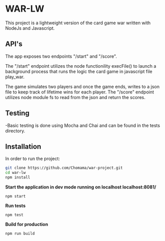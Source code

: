 # WAR-LW

This project is a lightweight version of the card game war written with NodeJs and Javascript.



## API's
The app exposes two endpoints "/start" and "/score".

The "/start" endpoint utilizes the node functionility execFile() to launch a background process that runs the logic the card game in javascript file play_war.

The game simulates two players and once the game ends, writes to a json file to keep track of lifetime wins for each player. The "/score" endpoint utilizes node module fs to read from the json and return the scores.

## Testing
-Basic testing is done using Mocha and Chai and can be found in the tests directory.


## Installation
In order to run the project:

```bash
git clone https://github.com/Chomama/war-project.git
cd war-lw
npm install
```
**Start the application in dev mode running on localhost localhost:8081/**

```
npm start
```

**Run tests**
```
npm test
```

**Build for production**
```
npm run build
```
